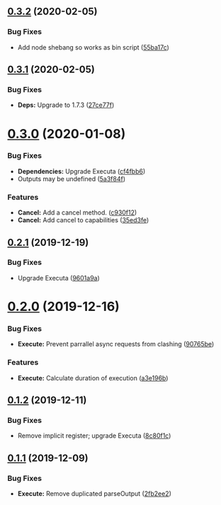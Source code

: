 ## [0.3.2](https://github.com/stencila/basha/compare/v0.3.1...v0.3.2) (2020-02-05)


### Bug Fixes

* Add node shebang so works as bin script ([55ba17c](https://github.com/stencila/basha/commit/55ba17caba997d92c08f4de097f0db04f5769c90))

## [0.3.1](https://github.com/stencila/basha/compare/v0.3.0...v0.3.1) (2020-02-05)


### Bug Fixes

* **Deps:** Upgrade to 1.7.3 ([27ce77f](https://github.com/stencila/basha/commit/27ce77ff191f964d89768f44041f17f2c080377a))

# [0.3.0](https://github.com/stencila/basha/compare/v0.2.1...v0.3.0) (2020-01-08)


### Bug Fixes

* **Dependencies:** Upgrade Executa ([cf4fbb6](https://github.com/stencila/basha/commit/cf4fbb6a9a6f0bfc5e9f2f796831232747502b0b))
* Outputs may be undefined ([5a3f84f](https://github.com/stencila/basha/commit/5a3f84f5f9c7b6f18cd7d62097a858c8f801d4e1))


### Features

* **Cancel:** Add a cancel method. ([c930f12](https://github.com/stencila/basha/commit/c930f121a361bbbd3000cf3fd779643b9c96a879))
* **Cancel:** Add cancel to capabilities ([35ed3fe](https://github.com/stencila/basha/commit/35ed3fee1b6385c69671107595db8e60aa12a84c))

## [0.2.1](https://github.com/stencila/basha/compare/v0.2.0...v0.2.1) (2019-12-19)


### Bug Fixes

* Upgrade Executa ([9601a9a](https://github.com/stencila/basha/commit/9601a9a682c855082ecb2e2d557ec4cbc279b7b8))

# [0.2.0](https://github.com/stencila/basha/compare/v0.1.2...v0.2.0) (2019-12-16)


### Bug Fixes

* **Execute:** Prevent parrallel async requests from clashing ([90765be](https://github.com/stencila/basha/commit/90765be608709d4445fc4e263d57b190bc611404))


### Features

* **Execute:** Calculate duration of execution ([a3e196b](https://github.com/stencila/basha/commit/a3e196bddfd63fa5d20f07fe4a177c659178ef38))

## [0.1.2](https://github.com/stencila/basha/compare/v0.1.1...v0.1.2) (2019-12-11)


### Bug Fixes

* Remove implicit register; upgrade Executa ([8c80f1c](https://github.com/stencila/basha/commit/8c80f1cdadf4c35c0e4c1f0f869bc6fe491aa49b))

## [0.1.1](https://github.com/stencila/basha/compare/v0.1.0...v0.1.1) (2019-12-09)


### Bug Fixes

* **Execute:** Remove duplicated parseOutput ([2fb2ee2](https://github.com/stencila/basha/commit/2fb2ee2555278f309190f1fee530b4599e8b3cf6))

